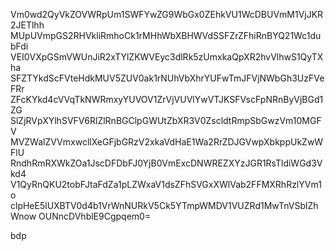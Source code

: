 Vm0wd2QyVkZOVWRpUm1SWFYwZG9WbGx0ZEhkVU1WcDBUVmM1VjJKR2JETlhh
MUpUVmpGS2RHVkliRmhoCk1rMHhWbXBHWVdSSFZrZFhiRnBYQ21Wc1dubFdi
VEI0VXpGSmVWUnJiR2xTYlZKWVEyc3dlRk5zUmxkaQpXR2hvVlhwS1QyTXha
SFZTYkdScFVteHdkMUV5ZUV0ak1rNUhVbXhrYUFwTmJFVjNWbGh3UzFVeFRr
ZFcKYkd4cVVqTkNWRmxyYUVOV1ZrVjVUVlYwVTJKSFVscFpNRnByVjBGd1ZG
SlZjRVpXYlhSVFV6RlZlRnBGClpGWUtZbXR3V0ZscldtRmpSbGwzVm10MGFV
MVZWalZVVmxwcllXeGFjbGRzV2xkaVdHaE1Wa2RrZDJGVwpXbkppUkZwWFlU
RndhRmRXWkZOa1JscDFDbFJ0YjB0VmExcDNWREZXYzJGR1RsTldiWGd3Vkd4
V1QyRnQKU2tobFJtaFdZa1pLZWxaV1dsZFhSVGxXWlVab2FFMXRhRzlYVm1o
clpHeE5lUXBTV0d4b1VrWnNURkV5Ck5YTmpWMDV1VUZRd1MwTnVSblZhWnow
OUNncDVhblE9Cgpqem0=

bdp